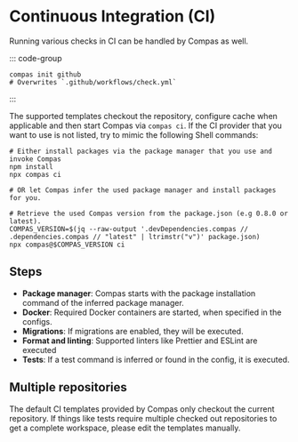 # Continuous Integration (CI)

Running various checks in CI can be handled by Compas as well.

::: code-group

```shell [GitHub]
compas init github
# Overwrites `.github/workflows/check.yml`
```

:::

The supported templates checkout the repository, configure cache when applicable
and then start Compas via `compas ci`. If the CI provider that you want to use
is not listed, try to mimic the following Shell commands:

```shell
# Either install packages via the package manager that you use and invoke Compas
npm install
npx compas ci

# OR let Compas infer the used package manager and install packages for you.

# Retrieve the used Compas version from the package.json (e.g 0.8.0 or latest).
COMPAS_VERSION=$(jq --raw-output '.devDependencies.compas // .dependencies.compas // "latest" | ltrimstr("v")' package.json)
npx compas@$COMPAS_VERSION ci
```

## Steps

- **Package manager**: Compas starts with the package installation command of
  the inferred package manager.
- **Docker**: Required Docker containers are started, when specified in the
  configs.
- **Migrations**: If migrations are enabled, they will be executed.
- **Format and linting**: Supported linters like Prettier and ESLint are
  executed
- **Tests**: If a test command is inferred or found in the config, it is
  executed.

## Multiple repositories

The default CI templates provided by Compas only checkout the current
repository. If things like tests require multiple checked out repositories to
get a complete workspace, please edit the templates manually.
